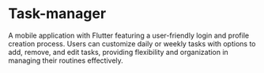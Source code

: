 # Task-manager
A mobile application with Flutter featuring a user-friendly login and profile creation process. Users can customize daily or weekly tasks with options to add, remove, and edit tasks, providing flexibility and organization in managing their routines effectively.
